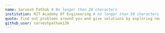 ```yaml
---
name: Sarvesh Pathak # No longer than 28 characters
institution: MIT Academy Of Engineering # no longer than 58 characters
quote: Find out problems around you and give solutions by exploring new technology. # no longer than 100 characters, avoid using quotes(") to guarantee the format remains the same.
github_user: sarveshpathak139
---
```

